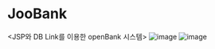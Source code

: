 # JooBank

<JSP와 DB Link를 이용한 openBank 시스템>
![image](https://github.com/juyub/JooBank/assets/126839881/59a76ba7-093a-4207-9551-a40f01984c25)
![image](https://github.com/juyub/JooBank/assets/126839881/20fab094-e9d2-43ca-84d6-09a59c227357)
